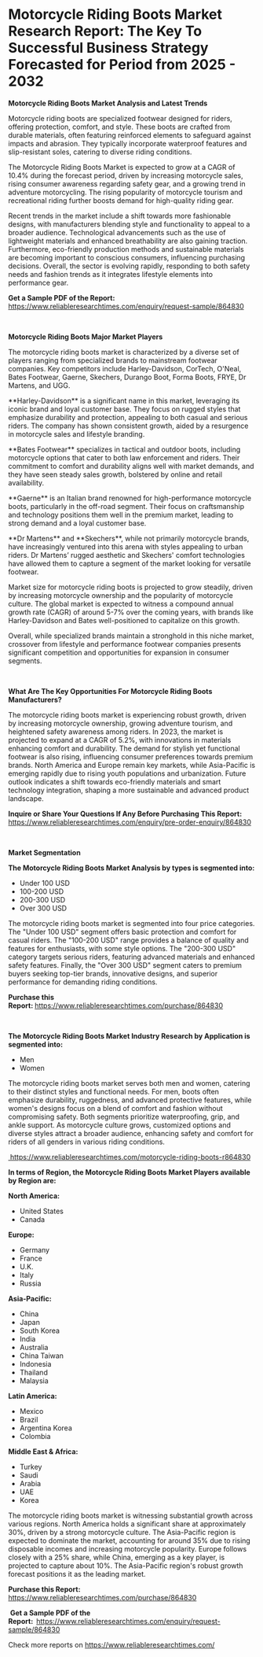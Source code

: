 <p><h1>Motorcycle Riding Boots Market Research Report: The Key To Successful Business Strategy Forecasted for Period from 2025 - 2032</h1></p><p><strong>Motorcycle Riding Boots Market Analysis and Latest Trends</strong></p>
<p><p>Motorcycle riding boots are specialized footwear designed for riders, offering protection, comfort, and style. These boots are crafted from durable materials, often featuring reinforced elements to safeguard against impacts and abrasion. They typically incorporate waterproof features and slip-resistant soles, catering to diverse riding conditions. </p><p>The Motorcycle Riding Boots Market is expected to grow at a CAGR of 10.4% during the forecast period, driven by increasing motorcycle sales, rising consumer awareness regarding safety gear, and a growing trend in adventure motorcycling. The rising popularity of motorcycle tourism and recreational riding further boosts demand for high-quality riding gear. </p><p>Recent trends in the market include a shift towards more fashionable designs, with manufacturers blending style and functionality to appeal to a broader audience. Technological advancements such as the use of lightweight materials and enhanced breathability are also gaining traction. Furthermore, eco-friendly production methods and sustainable materials are becoming important to conscious consumers, influencing purchasing decisions. Overall, the sector is evolving rapidly, responding to both safety needs and fashion trends as it integrates lifestyle elements into performance gear.</p></p>
<p><strong>Get a Sample PDF of the Report:&nbsp;</strong> <a href="https://www.reliableresearchtimes.com/enquiry/request-sample/864830?utm_campaign=2334&utm_medium=2&utm_source=Github&utm_content=ia&utm_term=07022025&utm_id=motorcycle-riding-boots">https://www.reliableresearchtimes.com/enquiry/request-sample/864830</a></p>
<p>&nbsp;</p>
<p><strong>Motorcycle Riding Boots Major Market Players</strong></p>
<p><p>The motorcycle riding boots market is characterized by a diverse set of players ranging from specialized brands to mainstream footwear companies. Key competitors include Harley-Davidson, CorTech, O'Neal, Bates Footwear, Gaerne, Skechers, Durango Boot, Forma Boots, FRYE, Dr Martens, and UGG.</p><p>**Harley-Davidson** is a significant name in this market, leveraging its iconic brand and loyal customer base. They focus on rugged styles that emphasize durability and protection, appealing to both casual and serious riders. The company has shown consistent growth, aided by a resurgence in motorcycle sales and lifestyle branding.</p><p>**Bates Footwear** specializes in tactical and outdoor boots, including motorcycle options that cater to both law enforcement and riders. Their commitment to comfort and durability aligns well with market demands, and they have seen steady sales growth, bolstered by online and retail availability.</p><p>**Gaerne** is an Italian brand renowned for high-performance motorcycle boots, particularly in the off-road segment. Their focus on craftsmanship and technology positions them well in the premium market, leading to strong demand and a loyal customer base.</p><p>**Dr Martens** and **Skechers**, while not primarily motorcycle brands, have increasingly ventured into this arena with styles appealing to urban riders. Dr Martens’ rugged aesthetic and Skechers' comfort technologies have allowed them to capture a segment of the market looking for versatile footwear.</p><p>Market size for motorcycle riding boots is projected to grow steadily, driven by increasing motorcycle ownership and the popularity of motorcycle culture. The global market is expected to witness a compound annual growth rate (CAGR) of around 5-7% over the coming years, with brands like Harley-Davidson and Bates well-positioned to capitalize on this growth.</p><p>Overall, while specialized brands maintain a stronghold in this niche market, crossover from lifestyle and performance footwear companies presents significant competition and opportunities for expansion in consumer segments.</p></p>
<p>&nbsp;</p>
<p><strong>What Are The Key Opportunities For Motorcycle Riding Boots Manufacturers?</strong></p>
<p><p>The motorcycle riding boots market is experiencing robust growth, driven by increasing motorcycle ownership, growing adventure tourism, and heightened safety awareness among riders. In 2023, the market is projected to expand at a CAGR of 5.2%, with innovations in materials enhancing comfort and durability. The demand for stylish yet functional footwear is also rising, influencing consumer preferences towards premium brands. North America and Europe remain key markets, while Asia-Pacific is emerging rapidly due to rising youth populations and urbanization. Future outlook indicates a shift towards eco-friendly materials and smart technology integration, shaping a more sustainable and advanced product landscape.</p></p>
<p><strong>Inquire or Share Your Questions If Any Before Purchasing This Report:</strong> <a href="https://www.reliableresearchtimes.com/enquiry/pre-order-enquiry/864830?utm_campaign=2334&utm_medium=2&utm_source=Github&utm_content=ia&utm_term=07022025&utm_id=motorcycle-riding-boots">https://www.reliableresearchtimes.com/enquiry/pre-order-enquiry/864830</a></p>
<p>&nbsp;</p>
<p><strong>Market Segmentation</strong></p>
<p><strong>The Motorcycle Riding Boots Market Analysis by types is segmented into:</strong></p>
<p><ul><li>Under 100 USD</li><li>100-200 USD</li><li>200-300 USD</li><li>Over 300 USD</li></ul></p>
<p><p>The motorcycle riding boots market is segmented into four price categories. The "Under 100 USD" segment offers basic protection and comfort for casual riders. The "100-200 USD" range provides a balance of quality and features for enthusiasts, with some style options. The "200-300 USD" category targets serious riders, featuring advanced materials and enhanced safety features. Finally, the "Over 300 USD" segment caters to premium buyers seeking top-tier brands, innovative designs, and superior performance for demanding riding conditions.</p></p>
<p><strong>Purchase this Report:&nbsp;</strong><a href="https://www.reliableresearchtimes.com/purchase/864830?utm_campaign=2334&utm_medium=2&utm_source=Github&utm_content=ia&utm_term=07022025&utm_id=motorcycle-riding-boots">https://www.reliableresearchtimes.com/purchase/864830</a></p>
<p>&nbsp;</p>
<p><strong>The Motorcycle Riding Boots Market Industry Research by Application is segmented into:</strong></p>
<p><ul><li>Men</li><li>Women</li></ul></p>
<p><p>The motorcycle riding boots market serves both men and women, catering to their distinct styles and functional needs. For men, boots often emphasize durability, ruggedness, and advanced protective features, while women's designs focus on a blend of comfort and fashion without compromising safety. Both segments prioritize waterproofing, grip, and ankle support. As motorcycle culture grows, customized options and diverse styles attract a broader audience, enhancing safety and comfort for riders of all genders in various riding conditions.</p></p>
<p><a href="https://www.reliableresearchtimes.com/motorcycle-riding-boots-r864830?utm_campaign=2334&utm_medium=2&utm_source=Github&utm_content=ia&utm_term=07022025&utm_id=motorcycle-riding-boots">&nbsp;https://www.reliableresearchtimes.com/motorcycle-riding-boots-r864830</a></p>
<p><strong>In terms of Region, the Motorcycle Riding Boots Market Players available by Region are:</strong></p>
<p>
    <p> <strong> North America: </strong>
        <ul>
            <li>United States</li>
            <li>Canada</li>
        </ul>
        </p> 
    <p> <strong> Europe: </strong>
        <ul>
            <li>Germany</li>
            <li>France</li>
            <li>U.K.</li>
            <li>Italy</li>
            <li>Russia</li>
        </ul>
        </p> 
    <p> <strong> Asia-Pacific: </strong>
        <ul>
            <li>China</li>
            <li>Japan</li>
            <li>South Korea</li>
            <li>India</li>
            <li>Australia</li>
            <li>China Taiwan</li>
            <li>Indonesia</li>
            <li>Thailand</li>
            <li>Malaysia</li>
        </ul>
        </p> 
    <p> <strong> Latin America: </strong>
        <ul>
            <li>Mexico</li>
            <li>Brazil</li>
            <li>Argentina Korea</li>
            <li>Colombia</li>
        </ul>
        </p> 
    <p> <strong> Middle East & Africa: </strong>
        <ul>
            <li>Turkey</li>
            <li>Saudi</li>
            <li>Arabia</li>
            <li>UAE</li>
            <li>Korea</li>
        </ul>
    </p>
    </p>
<p><p>The motorcycle riding boots market is witnessing substantial growth across various regions. North America holds a significant share at approximately 30%, driven by a strong motorcycle culture. The Asia-Pacific region is expected to dominate the market, accounting for around 35% due to rising disposable incomes and increasing motorcycle popularity. Europe follows closely with a 25% share, while China, emerging as a key player, is projected to capture about 10%. The Asia-Pacific region's robust growth forecast positions it as the leading market.</p></p>
<p><strong>Purchase this Report: </strong><a href="https://www.reliableresearchtimes.com/purchase/864830?utm_campaign=2334&utm_medium=2&utm_source=Github&utm_content=ia&utm_term=07022025&utm_id=motorcycle-riding-boots">https://www.reliableresearchtimes.com/purchase/864830</a></p>
<p>&nbsp;<strong>Get a Sample PDF of the Report:&nbsp;&nbsp;</strong><a href="https://www.reliableresearchtimes.com/enquiry/request-sample/864830?utm_campaign=2334&utm_medium=2&utm_source=Github&utm_content=ia&utm_term=07022025&utm_id=motorcycle-riding-boots">https://www.reliableresearchtimes.com/enquiry/request-sample/864830</a></p>
<p><strong></strong></p>
<p>Check more reports on <a href="https://www.reliableresearchtimes.com/?utm_campaign=2334&utm_medium=2&utm_source=Github&utm_content=ia&utm_term=07022025&utm_id=motorcycle-riding-boots">https://www.reliableresearchtimes.com/</a></p>